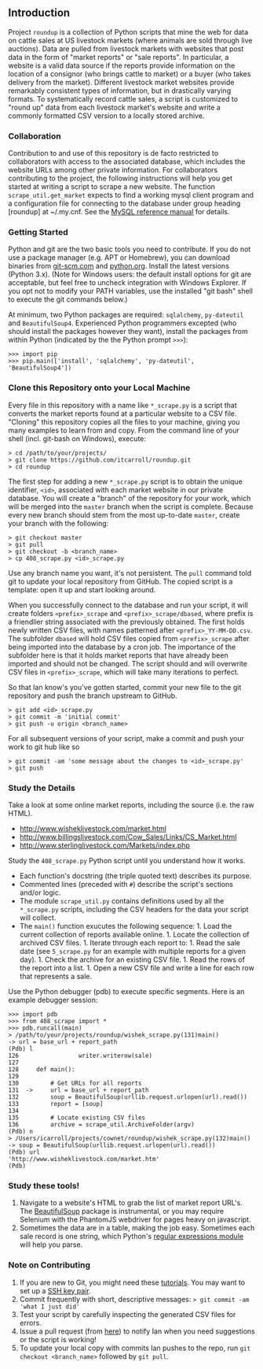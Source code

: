 ## Introduction
Project `roundup` is a collection of Python scripts that mine the web for data on cattle sales at US livestock markets (where animals are sold through live auctions).
Data are pulled from livestock markets with websites that post data in the form of "market reports" or "sale reports".
In particular, a website is a valid data source if the reports provide information on the location of a consignor (who brings cattle to market) or a buyer (who takes delivery from the market).
Different livestock market websites provide remarkably consistent types of information, but in drastically varying formats.
To systematically record cattle sales, a script is customized to "round up" data from each livestock market's website and write a commonly formatted CSV version to a locally stored archive.

### Collaboration
Contribution to and use of this repository is de facto restricted to collaborators with access to the associated database, which includes the website URLs among other private information. For collaborators contributing to the project, the following instructions will help you get started at writing a script to scrape a new website. The function `scrape_util.get_market` expects to find a working mysql client program and a configuration file for connecting to the database under group heading [roundup] at ~/.my.cnf. See the [MySQL reference manual](http://dev.mysql.com/doc/refman/5.7/en/option-files.html) for details.

### Getting Started

Python and git are the two basic tools you need to contribute. If you do not use a package manager (e.g. APT or Homebrew), you can download binaries from [git-scm.com](http://git-scm.com/downloads) and [python.org](http://python.org). Install the latest versions (Python 3.x). (Note for Windows users: the default install options for git are acceptable, but feel free to uncheck integration with Windows Explorer. If you opt not to modify your PATH variables, use the installed "git bash" shell to execute the git commands below.)

At minimum, two Python packages are required: `sqlalchemy`, `py-dateutil` and `BeautifulSoup4`. Experienced Python programmers excepted (who should install the packages however they want), install the packages from within Python (indicated by the the Python prompt `>>>`): 
```
>>> import pip
>>> pip.main(['install', 'sqlalchemy', 'py-dateutil', 'BeautifulSoup4'])
```

### Clone this Repository onto your Local Machine

Every file in this repository with a name like `*_scrape.py` is a script that converts the market reports found at a particular website to a CSV file. "Cloning" this repository copies all the files to your machine, giving you many examples to learn from and copy. From the command line of your shell (incl. git-bash on Windows), execute:
```
> cd /path/to/your/projects/
> git clone https://github.com/itcarroll/roundup.git
> cd roundup
```

The first step for adding a new `*_scrape.py` script is to obtain the unique identifier, `<id>`, associated with each market website in our private database.
You will create a "branch" of the repository for your work, which will be merged into the `master` branch when the script is complete.
Because every new branch should stem from the most up-to-date `master`, create your branch with the following:
```
> git checkout master
> git pull
> git checkout -b <branch_name>
> cp 408_scrape.py <id>_scrape.py
```
Use any branch name you want, it's not persistent. The `pull` command told git to update your local repository from GitHub.
The copied script is a template: open it up and start looking around.

When you successfully connect to the database and run your script, it will create folders `<prefix>_scrape` and `<prefix>_scrape/dbased`, where prefix is a friendlier string associated with the <id> previously obtained.
The first holds newly written CSV files, with names patterned after `<prefix>_YY-MM-DD.csv`.
The subfolder `dbased` will hold CSV files copied from `<prefix>_scrape` after being imported into the database by a cron job.
The importance of the subfolder here is that it holds market reports that have already been imported and should not be changed.
The script should and will overwrite CSV files in `<prefix>_scrape`, which will take many iterations to perfect.

So that Ian know's you've gotten started, commit your new file to the git repository and push the branch upstream to GitHub.
```
> git add <id>_scrape.py
> git commit -m 'initial commit'
> git push -u origin <branch_name>
```
For all subsequent versions of your script, make a commit and push your work to git hub like so
```
> git commit -am 'some message about the changes to <id>_scrape.py'
> git push
```

### Study the Details

Take a look at some online market reports, including the source (i.e. the raw HTML).
+ http://www.wisheklivestock.com/market.html
+ http://www.billingslivestock.com/Cow_Sales/Links/CS_Market.html
+ http://www.sterlinglivestock.com/Markets/index.php

Study the `408_scrape.py` Python script until you understand how it works.
+ Each function's docstring (the triple quoted text) describes its purpose.
+ Commented lines (preceded with `#`) describe the script's sections and/or logic.
+ The module `scrape_util.py` contains definitions used by all the `*_scrape.py` scripts, including the CSV headers for the data your script will collect.
+ The `main()` function exucutes the following sequence:
      1. Load the current collection of reports available online.
      1. Locate the collection of archived CSV files.
      1. Iterate through each report to:
         1. Read the sale date (see `5_scrape.py` for an example with multiple reports for a given day).
         1. Check the archive for an existing CSV file.
         1. Read the rows of the report into a list.
         1. Open a new CSV file and write a line for each row that represents a sale.

Use the Python debugger (pdb) to execute specific segments. Here is an example debugger session:
```
>>> import pdb
>>> from 408_scrape import *
>>> pdb.runcall(main)
> /path/to/your/projects/roundup/wishek_scrape.py(131)main()
-> url = base_url + report_path
(Pdb) l
126  	            writer.writerow(sale)
127  	
128  	def main():
129  	
130  	    # Get URLs for all reports
131  ->	    url = base_url + report_path
132  	    soup = BeautifulSoup(urllib.request.urlopen(url).read())
133  	    report = [soup]
134  	
135  	    # Locate existing CSV files
136  	    archive = scrape_util.ArchiveFolder(argv)
(Pdb) n
> /Users/icarroll/projects/cownet/roundup/wishek_scrape.py(132)main()
-> soup = BeautifulSoup(urllib.request.urlopen(url).read())
(Pdb) url
'http://www.wisheklivestock.com/market.htm'
(Pdb)
```

### Study these tools!

1. Navigate to a website's HTML to grab the list of market report URL's. The [BeautifulSoup](http://www.crummy.com/software/BeautifulSoup/bs4/doc/) package is instrumental, or you may require Selenium with the PhantomJS webdriver for pages heavy on javascript.
1. Sometimes the data are in a table, making the job easy. Sometimes each sale record is one string, which Python's [regular expressions module](https://docs.python.org/3/library/re.html?highlight=re#module-re) will help you parse.

### Note on Contributing

1. If you are new to Git, you might need these [tutorials](https://www.atlassian.com/git/tutorials). You may want to set up a [SSH key pair](https://github.com/settings/ssh).
1. Commit frequently with short, descriptive messages: `> git commit -am 'what I just did'`
1. Test your script by carefully inspecting the generated CSV files for errors.
1. Issue a pull request (from [here](https://github.com/itcarroll/roundup/branches)) to notify Ian when you need suggestions or the script is working!
1. To update your local copy with commits Ian pushes to the repo, run `git checkout <branch_name>` followed by `git pull`.
